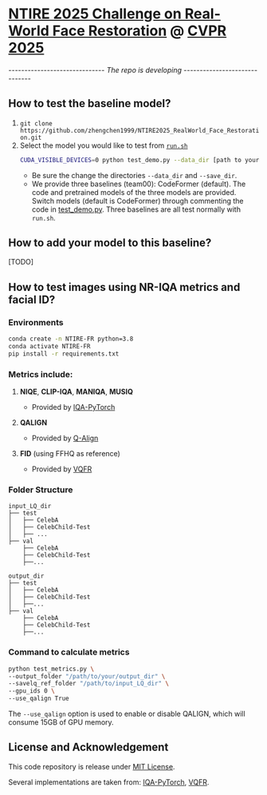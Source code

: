 # [NTIRE 2025 Challenge on Real-World Face Restoration](https://cvlai.net/ntire/2025/) @ [CVPR 2025](https://cvpr.thecvf.com/)

------------------------------ *The repo is developing* ------------------------------

## How to test the baseline model?

1. `git clone https://github.com/zhengchen1999/NTIRE2025_RealWorld_Face_Restoration.git`
2. Select the model you would like to test from [`run.sh`](./run.sh)
    ```bash
    CUDA_VISIBLE_DEVICES=0 python test_demo.py --data_dir [path to your data dir] --save_dir [path to your save dir] --model_id 0
    ```
    - Be sure the change the directories `--data_dir` and `--save_dir`.
    - We provide three baselines (team00): CodeFormer (default). The code and pretrained models of the three models are provided. Switch models (default is CodeFormer) through commenting the code in [test_demo.py](./test_demo.py#L19). Three baselines are all test normally with `run.sh`.

## How to add your model to this baseline?

[TODO]

## How to test images using NR-IQA metrics and facial ID?

### Environments

```sh
conda create -n NTIRE-FR python=3.8
conda activate NTIRE-FR
pip install -r requirements.txt
```

### Metrics include:
1. **NIQE**, **CLIP-IQA**, **MANIQA**, **MUSIQ**  
   - Provided by [IQA-PyTorch](https://github.com/chaofengc/IQA-PyTorch)

2. **QALIGN**  
   - Provided by [Q-Align](https://github.com/Q-Future/Q-Align)

3. **FID** (using FFHQ as reference)  
   - Provided by [VQFR](https://github.com/TencentARC/VQFR)

### Folder Structure
```
input_LQ_dir
├── test
│   ├── CelebA
│   ├── CelebChild-Test
│   ├── ...
├── val
    ├── CelebA
    ├── CelebChild-Test
    ├──...
    
output_dir
├── test
│   ├── CelebA
│   ├── CelebChild-Test
│   ├──...
├── val
    ├── CelebA
    ├── CelebChild-Test
    ├──...
```

### Command to calculate metrics

```sh
python test_metrics.py \
--output_folder "/path/to/your/output_dir" \
--savelq_ref_folder "/path/to/input_LQ_dir" \
--gpu_ids 0 \
--use_qalign True 
```
The `--use_qalign` option is used to enable or disable QALIGN, which will consume 15GB of GPU memory.


## License and Acknowledgement

This code repository is release under [MIT License](LICENSE). 

Several implementations are taken from: [IQA-PyTorch](https://github.com/chaofengc/IQA-PyTorch), [VQFR](https://github.com/TencentARC/VQFR). 